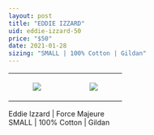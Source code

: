 ```yaml
---
layout: post
title: "EDDIE IZZARD"
uid: eddie-izzard-50
price: "$50"
date: 2021-01-28
sizing: "SMALL | 100% Cotton | Gildan"
---
```




<table style="width:100%;"><tr><td style="vertical-align:top;">
      <figure class="tmblr-full" data-orig-height="2048" data-orig-width="1365" data-orig-src="https://concertshirts.netlify.app/shirts/0399/0399-01.jpg"><img src="https://64.media.tumblr.com/12642ef00043d6786e978e222c10258d/283c9db2aad81067-46/s540x810/ca4b5594372d8effdcb9c37a3dfdda717bd5bef6.jpg" data-orig-height="2048" data-orig-width="1365" data-orig-src="https://concertshirts.netlify.app/shirts/0399/0399-01.jpg"/></figure></td>
    <td style="vertical-align:top;">
      <figure class="tmblr-full" data-orig-height="2048" data-orig-width="1365" data-orig-src="https://concertshirts.netlify.app/shirts/0399/0399-02.jpg"><img src="https://64.media.tumblr.com/e75b22694464226543c0b419b53e3772/283c9db2aad81067-46/s540x810/8abdfb6d86f2a5af075917d1d50548e1a8baad00.jpg" data-orig-height="2048" data-orig-width="1365" data-orig-src="https://concertshirts.netlify.app/shirts/0399/0399-02.jpg"/></figure></td>
  </tr></table><p>
  Eddie Izzard | Force Majeure<br/>SMALL | 100% Cotton | Gildan
</p>
